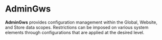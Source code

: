 # AdminGws

**AdminGws** provides configuration management within the Global, Website, and Store data scopes. Restrictions can be 
imposed on various system elements through configurations that are applied at the desired level.
